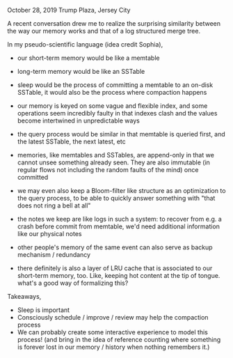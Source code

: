 October 28, 2019
Trump Plaza, Jersey City

A recent conversation drew me to realize the surprising similarity between the way our memory works and that of a log structured merge tree.

In my pseudo-scientific language (idea credit Sophia),
* our short-term memory would be like a memtable
* long-term memory would be like an SSTable
* sleep would be the process of committing a memtable to an on-disk SSTable, it would also be the process where compaction happens
* our memory is keyed on some vague and flexible index, and some operations seem incredibly faulty in that indexes clash and the values become intertwined in unpredictable ways
* the query process would be similar in that memtable is queried first, and the latest SSTable, the next latest, etc
* memories, like memtables and SSTables, are append-only in that we cannot unsee something already seen. They are also immutable (in regular flows not including the random faults of the mind) once committed
* we may even also keep a Bloom-filter like structure as an optimization to the query process, to be able to quickly answer something with "that does not ring a bell at all"
* the notes we keep are like logs in such a system: to recover from e.g. a crash before commit from memtable, we'd need additional information like our physical notes
* other people's memory of the same event can also serve as backup mechanism / redundancy

* there definitely is also a layer of LRU cache that is associated to our short-term memory, too. Like, keeping hot content at the tip of tongue. what's a good way of formalizing this?

Takeaways,
* Sleep is important
* Consciously schedule / improve / review may help the compaction process
* We can probably create some interactive experience to model this process! (and bring in the idea of reference counting where something is forever lost in our memory / history when nothing remembers it.)
